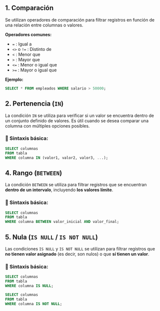 ## 1. Comparación

Se utilizan operadores de comparación para filtrar registros en función de una relación entre columnas o valores.

**Operadores comunes:**
- `=` : Igual a  
- `<>` o `!=` : Distinto de  
- `<` : Menor que  
- `>` : Mayor que  
- `<=` : Menor o igual que  
- `>=` : Mayor o igual que  

**Ejemplo:**
```sql
SELECT * FROM empleados WHERE salario > 50000;
```

## 2. Pertenencia (`IN`)

La condición `IN` se utiliza para verificar si un valor se encuentra dentro de un conjunto definido de valores. Es útil cuando se desea comparar una columna con múltiples opciones posibles.

### 🔧 Sintaxis básica:

```sql
SELECT columnas
FROM tabla
WHERE columna IN (valor1, valor2, valor3, ...);
```

## 4. Rango (`BETWEEN`)

La condición `BETWEEN` se utiliza para filtrar registros que se encuentran **dentro de un intervalo**, incluyendo **los valores límite**.

### 🔧 Sintaxis básica:

```sql
SELECT columnas
FROM tabla
WHERE columna BETWEEN valor_inicial AND valor_final;
```

## 5. Nula (`IS NULL` / `IS NOT NULL`)

Las condiciones `IS NULL` y `IS NOT NULL` se utilizan para filtrar registros que **no tienen valor asignado** (es decir, son nulos) o que **sí tienen un valor**.

### 🔧 Sintaxis básica:

```sql
SELECT columnas
FROM tabla
WHERE columna IS NULL;

SELECT columnas
FROM tabla
WHERE columna IS NOT NULL;
```
